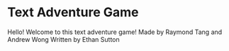 # Text Adventure Game
Hello! Welcome to this text adventure game!
Made by Raymond Tang and Andrew Wong
Written by Ethan Sutton
